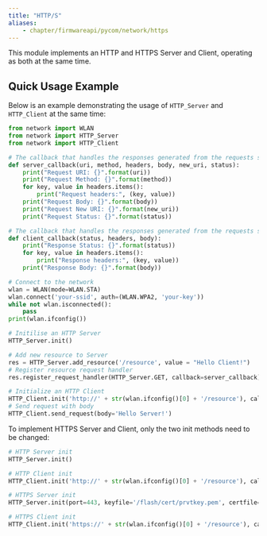 ```yaml
---
title: "HTTP/S"
aliases:
    - chapter/firmwareapi/pycom/network/https
---
```


This module implements an HTTP and HTTPS Server and Client, operating as both at the same time.

## Quick Usage Example
Below is an example demonstrating the usage of `HTTP_Server` and `HTTP_Client` at the same time:

```python
from network import WLAN
from network import HTTP_Server
from network import HTTP_Client

# The callback that handles the responses generated from the requests sent to a HTTP/S Server
def server_callback(uri, method, headers, body, new_uri, status):
    print("Request URI: {}".format(uri))
    print("Request Method: {}".format(method))
    for key, value in headers.items(): 
        print("Request headers:", (key, value)) 
    print("Request Body: {}".format(body))
    print("Request New URI: {}".format(new_uri))
    print("Request Status: {}".format(status))

# The callback that handles the responses generated from the requests sent to a HTTP/S Server
def client_callback(status, headers, body):
    print("Response Status: {}".format(status))
    for key, value in headers.items(): 
        print("Response headers:", (key, value))
    print("Response Body: {}".format(body))

# Connect to the network
wlan = WLAN(mode=WLAN.STA)
wlan.connect('your-ssid', auth=(WLAN.WPA2, 'your-key'))
while not wlan.isconnected():
    pass
print(wlan.ifconfig())

# Initilise an HTTP Server
HTTP_Server.init()

# Add new resource to Server
res = HTTP_Server.add_resource('/resource', value = "Hello Client!")
# Register resource request handler
res.register_request_handler(HTTP_Server.GET, callback=server_callback)

# Initialize an HTTP Client
HTTP_Client.init('http://' + str(wlan.ifconfig()[0] + '/resource'), callback=client_callback)
# Send request with body
HTTP_Client.send_request(body='Hello Server!')
```
To implement HTTPS Server and Client, only the two init methods need to be changed:

```python
# HTTP Server init
HTTP_Server.init()

# HTTP Client init
HTTP_Client.init('http://' + str(wlan.ifconfig()[0] + '/resource'), callback=client_callback)
```

```python
# HTTPS Server init
HTTP_Server.init(port=443, keyfile='/flash/cert/prvtkey.pem', certfile='/flash/cert/cacert.pem')

# HTTPS Client init
HTTP_Client.init('https://' + str(wlan.ifconfig()[0] + '/resource'), callback=client_callback)
```
